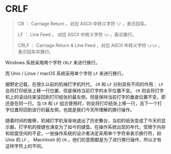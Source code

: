 # CRLF

> CR ： Carriage Return ，对应 ASCII 中转义字符 `\r` ，表示回车。
>
> LF ： Line Feed ， 对应 ASCII 中转义字符 `\n` ，表示换行。
>
> CRLF ： Carriage Return & Line Feed ，对应 ASCII 中转义字符 `\r\n` ，表示回车并换行。

Windows 系统采用两个字符 `CRLF` 来进行换行。

而 Unix / Linux / macOS 系统采用单个字符 `LF` 来进行换行。

据野史记载，在很久以前的机械打字机时代， `CR` 和 `LF` 分别具有不同的作用： `LF` 会将打印纸张上移一行位置，但是保持当前打字的水平位置不变。 `CR` 则会将打字机上的滚动托架滚回到打印纸张的最左侧，但是保持当前打字的垂直位置不变，即还是在同一行。当 `CR` 和 `LF` 组合使用时，则会将打印纸张上移一行，且下一个打字位置将回到该行的最左侧，也就是我们今天所理解的换行操作。

随着时间的推移，机械打字机渐渐地退出了历史舞台，当初的纸张变成了今天的显示器，打字机的按键也演变为了如今的键盘。在操作系统出现的年代，受限于内存和软盘空间的不足，一些操作系统的设计者决定采用单个字符来表示换行符，如 Unix 的 `LF` 、 Macintosh 的 `CR` 。他们的意图都是为了进行换行操作，所以才有这样字符上的不同。